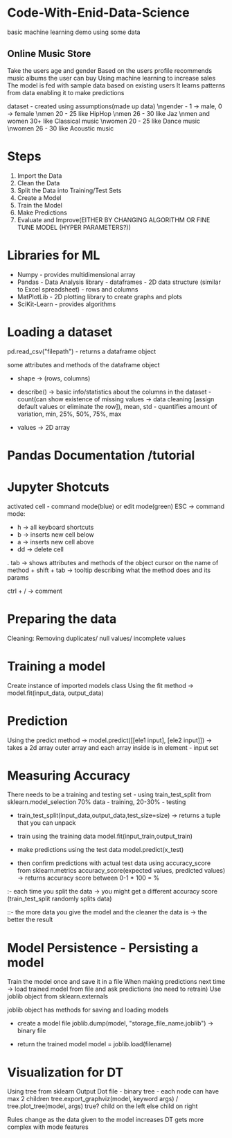 # Code-With-Enid-Data-Science
basic machine learning demo using some data

## Online Music Store
Take the users age and gender 
Based on  the users profile recommends music albums the user can buy
Using machine learning to increase sales
The model is fed with sample data based on existing users
It learns patterns from data enabling it to make predictions

dataset - created using assumptions(made up data)
\ngender - 1 -> male, 0 -> female
\nmen 20 - 25 like HipHop
\nmen 26 - 30 like Jaz
\nmen and women 30+ like Classical music
\nwomen 20 - 25 like Dance music
\nwomen 26 - 30 like Acoustic music

# Steps
1. Import the Data
2. Clean the Data
3. Split the Data into Training/Test Sets
4. Create a Model
5. Train the Model
6. Make Predictions
7. Evaluate and Improve(EITHER BY CHANGING ALGORITHM OR FINE TUNE MODEL (HYPER PARAMETERS?))

# Libraries for ML
- Numpy - provides multidimensional array
- Pandas - Data Analysis library - dataframes - 2D data structure (similar to Excel spreadsheet) - rows and columns
- MatPlotLib - 2D plotting library to create graphs and plots
- SciKit-Learn - provides algorithms

# Loading a dataset
pd.read_csv("filepath") - returns a dataframe object

some attributes and methods of the dataframe object
- shape -> (rows, columns)
- describe() -> basic info/statistics about the columns in the dataset - count(can show existence of missing values -> data cleaning [assign default values or eliminate the row]), mean, std - quantifies amount of variation, min, 25%, 50%, 75%, max

- values -> 2D array 

# Pandas Documentation /tutorial


# Jupyter Shotcuts
activated cell - command mode(blue) or edit mode(green)
ESC -> command mode:
- h -> all keyboard shortcuts
- b -> inserts new cell below
- a -> inserts new cell above
- dd -> delete cell

. tab -> shows attributes and methods of the object
cursor on the name of method + shift + tab -> tooltip describing what the method does and its params

ctrl + / -> comment


# Preparing the data
Cleaning:
Removing duplicates/ null values/ incomplete values

# Training a model
Create instance of imported models class
Using the fit method -> model.fit(input_data, output_data)

# Prediction
Using the predict method -> model.predict([[ele1 input], [ele2 input]]) -> takes a 2d array outer array and each array inside is in element - input set

# Measuring Accuracy
There needs to be a training and testing set - using train_test_split from sklearn.model_selection
70% data - training, 20-30% - testing
- train_test_split(input_data,output_data,test_size=size) -> returns a tuple that you can unpack

- train using the training data
  model.fit(input_train,output_train)

- make predictions using the test data 
  model.predict(x_test)

- then confirm predictions with actual test data using accuracy_score from sklearn.metrics
  accuracy_score(expected values, predicted values) -> returns accuracy score between 0-1 * 100 = %


:- each time you split the data -> you might get a different accuracy score (train_test_split randomly splits data)


::- the more data you give the model and the cleaner the data is -> the better the result


# Model Persistence - Persisting a model
Train the model once and save it in a file
When making predictions next time -> load trained model from file and ask predictions (no need to retrain)
Use joblib object from sklearn.externals

joblib object has methods for saving and loading models

- create a model file
  joblib.dump(model, "storage_file_name.joblib") -> binary file

- return the trained model
  model = joblib.load(filename)


# Visualization for DT
Using tree from sklearn
Output Dot file - binary tree - each node can have max 2 children
tree.export_graphviz(model, keyword args) / tree.plot_tree(model, args)
true? child on the left
else child on right


Rules change as the data given to the model increases
DT gets more complex with mode features